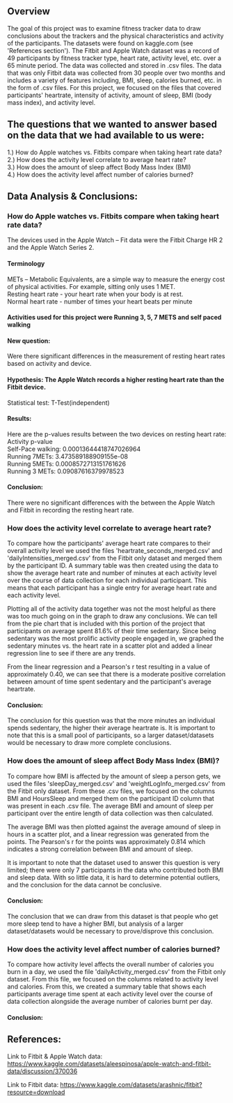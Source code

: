 ## Overview
The goal of this project was to examine fitness tracker data to draw  conclusions about the trackers and the physical characteristics and activity of the participants. The datasets were found on kaggle.com  (see 'References section'). The Fitbit and Apple Watch dataset was a record of 49 participants by fitness tracker type, heart rate, activity level, etc. over a 65 minute period. The data was collected and stored in .csv files. The data that was only Fitbit data was collected from 30 people over two months and includes a variety of features including, BMI, sleep, calories burned, etc. in the form of .csv files. For this project, we focused on the files that covered participants' heartrate, intensity of activity, amount of sleep, BMI (body mass index), and activity level. 

## The questions that we wanted to answer based on the data that we had available to us were:
1.) How do Apple watches vs. Fitbits compare when taking heart rate data? <br>
2.) How does the activity level correlate to average heart rate? <br>
3.) How does the amount of sleep affect Body Mass Index (BMI) <br>
4.) How does the activity level affect number of calories burned? <br>

## Data Analysis & Conclusions:
### How do Apple watches vs. Fitbits compare when taking heart rate data?

The devices used in the Apple Watch – Fit data were the Fitbit Charge HR 2 and the Apple Watch Series 2. <br>
#### Terminology <br>
METs – Metabolic Equivalents, are a simple way to measure the energy cost of physical activities. For example, sitting only uses 1 MET. <br>
Resting heart rate - your heart rate when your body is at rest. <br>
Normal heart rate - number of times your heart beats per minute <br>
#### Activities used for this project were Running 3, 5, 7 METS and self paced walking <br>
#### New question: <br>
Were there significant differences in the measurement of resting heart rates based on activity and device. <br>
#### Hypothesis: The Apple Watch records a higher resting heart rate than the Fitbit device. <br>
Statistical test: T-Test(independent) <br>
#### Results: <br>
Here are the p-values results between the two devices on resting heart rate: <br>
Activity p-value <br>
   Self-Pace walking: 0.00013644418747026964 <br>
   Running 7METs: 3.473589188909155e-08 <br>
   Running 5METs: 0.0008572713151761626 <br>
   Running 3 METs: 0.09087616379978523 <br>
  
#### Conclusion:
There were no significant differences with the between the Apple Watch and Fitbit in recording the resting heart rate.

### How does the activity level correlate to average heart rate?

To compare how the participants' average heart rate compares to their overall activity level we used the files 'heartrate_seconds_merged.csv' and 'dailyIntensities_merged.csv' from the Fitbit only dataset and merged them by the participant ID. A summary table was then created using the data to show the average heart rate and number of minutes at each activity level over the course of data collection for each individual participant. This means that each participant has a single entry for average heart rate and each activity level. 

Plotting all of the activity data together was not the most helpful as there was too much going on in the graph to draw any conclusions. We can tell from the pie chart that is included with this portion of the project that participants on average spent 81.6% of their time sedentary. Since being sedentary was the most prolific activity people engaged in, we graphed the sedentary minutes vs. the heart rate in a scatter plot and added a linear regression line to see if there are any trends.

From the linear regression and a Pearson's r test resulting in a value of approximately 0.40, we can see that there is a moderate positive correlation between amount of time spent sedentary and the participant's average heartrate. 

#### Conclusion:

The conclusion for this question was that the more minutes an individual spends sedentary, the higher their average heartrate is. It is important to note that this is a small pool of participants, so a larger dataset/datasets would be necessary to draw more complete conclusions. 

### How does the amount of sleep affect Body Mass Index (BMI)?

To compare how BMI is affected by the amount of sleep a person gets, we used the files 'sleepDay_merged.csv' and 'weightLogInfo_merged.csv' from the Fitbit only dataset. From these .csv files, we focused on the columns BMI and HoursSleep and merged them on the participant ID column that was present in each .csv file. The average BMI and amount of sleep per participant over the entire length of data collection was then calculated.

The average BMI was then plotted against the average amound of sleep in hours in a scatter plot, and a linear regression was generated from the points. The Pearson's r for the points was approximately 0.814 which indicates a strong correlation between BMI and amount of sleep. 

It is important to note that the dataset used to answer this question is very limited; there were only 7 participants in the data who contributed both BMI and sleep data. With so little data, it is hard to determine potential outliers, and the conclusion for the data cannot be conclusive. 

#### Conclusion:

The conclusion that we can draw from this dataset is that people who get more sleep tend to have a higher BMI, but analysis of a larger dataset/datasets would be necessary to prove/disprove this conclusion. 

### How does the activity level affect number of calories burned?

To compare how activity level affects the overall number of calories you burn in a day, we used the file 'dailyActivity_merged.csv' from the Fitbit only dataset. From this file, we focused on the columns related to activity level and calories. From this, we created a summary table that shows each participants average time spent at each activity level over the course of data collection alongside the average number of calories burnt per day. 
#### Conclusion:
## References:
Link to Fitbit & Apple Watch data:
https://www.kaggle.com/datasets/aleespinosa/apple-watch-and-fitbit-data/discussion/370036

Link to Fitbit data:
https://www.kaggle.com/datasets/arashnic/fitbit?resource=download